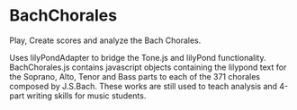 # BachChorales
Play, Create scores and analyze the Bach Chorales.

Uses lilyPondAdapter to bridge the Tone.js and lilyPond functionality.
BachChorales.js contains javascript objects containing the lilypond text for
the Soprano, Alto, Tenor and Bass parts to each of the 371 chorales composed
by J.S.Bach.  These works are still used to teach analysis and 4-part writing
skills for music students.
